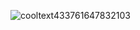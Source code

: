 ![cooltext433761647832103](https://user-images.githubusercontent.com/119009502/232224914-f72be8a6-7b07-4fe1-b196-baff076e6b5b.png)

